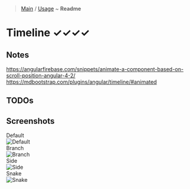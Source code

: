 > [Main](../../../readme.md) / [Usage](usage.md) ~ **Readme**

# Timeline ✓✓✓✓
 
## Notes
https://angularfirebase.com/snippets/animate-a-component-based-on-scroll-position-angular-4-2/   
https://mdbootstrap.com/plugins/angular/timeline/#animated   

## TODOs

## Screenshots
Default  
![](https://github.com/krsln/NgLootBox/raw/master/loot-box/Libs/Timeline/Screenshots/Timeline_Default_2020-01-10.png "Default")  
Branch  
![](https://github.com/krsln/NgLootBox/raw/master/loot-box/Libs/Timeline/Screenshots/Timeline_Branch_2020-01-10.png "Branch")  
Side  
![](https://github.com/krsln/NgLootBox/raw/master/loot-box/Libs/Timeline/Screenshots/Timeline_Side_2020-01-10.png "Side")  
Snake  
![](https://github.com/krsln/NgLootBox/raw/master/loot-box/Libs/Timeline/Screenshots/Timeline_Snake_2020-01-10.png "Snake")  

